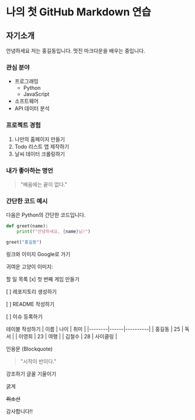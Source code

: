 # 나의 첫 GitHub Markdown 연습

## 자기소개

안녕하세요 저는 홍길동입니다. 멋진 마크다운을 배우는 중입니다.

### 관심 분야

- 프로그래밍
  - Python
  - JavaScript
- 소프트웨어
- API 데이터 분석

### 프로젝트 경험

1. 나만의 홈페이지 만들기
2. Todo 리스트 앱 제작하기
3. 날씨 데이터 크롤링하기

### 내가 좋아하는 명언

> "배움에는 끝이 없다."

### 간단한 코드 예시

다음은 Python의 간단한 코드입니다.

```python
def greet(name):
    print(f"안녕하세요, {name}님!")

greet("홍길동")
```
링크와 이미지
Google로 가기

귀여운 고양이 이미지:

할 일 목록
[x] 첫 번째 게임 만들기

[ ] 레포지토리 생성하기

[ ] README 작성하기

[ ] 이슈 등록하기

테이블 작성하기
| 이름   | 나이 | 취미     |
|--------|------|----------|
| 홍길동 | 25   | 독서     |
| 이영희 | 23   | 여행     |
| 김철수 | 28   | 사이클링 |

인용문 (Blockquote)
> "시작이 반이다."

강조하기
글꼴 기울이기

굵게

~~취소선~~

감사합니다!!
